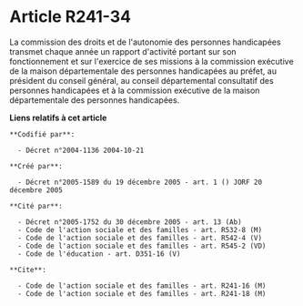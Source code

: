# Article R241-34

La commission des droits et de l'autonomie des personnes handicapées transmet chaque année un rapport d'activité portant sur
son fonctionnement et sur l'exercice de ses missions à la commission exécutive de la maison départementale des personnes
handicapées au préfet, au président du conseil général, au conseil départemental consultatif des personnes handicapées et à
la commission exécutive de la maison départementale des personnes handicapées.

**Liens relatifs à cet article**

	**Codifié par**:

	  - Décret n°2004-1136 2004-10-21

	**Créé par**:

	  - Décret n°2005-1589 du 19 décembre 2005 - art. 1 () JORF 20 décembre 2005

	**Cité par**:

	  - Décret n°2005-1752 du 30 décembre 2005 - art. 13 (Ab)
	  - Code de l'action sociale et des familles - art. R532-8 (M)
	  - Code de l'action sociale et des familles - art. R542-4 (V)
	  - Code de l'action sociale et des familles - art. R545-2 (VD)
	  - Code de l'éducation - art. D351-16 (V)

	**Cite**:

	  - Code de l'action sociale et des familles - art. R241-16 (M)
	  - Code de l'action sociale et des familles - art. R241-18 (M)
